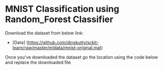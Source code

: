 # MNIST Classification using Random_Forest Classifier

Download the dataset from below link:
- [Data] (https://github.com/dinskutty/sckit-learn/raw/master/mldata/mnist-original.mat)


Once you've downloaded the dataset go the location using the code below and replace the downloaded file
